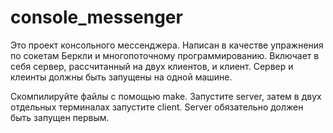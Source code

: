 # console_messenger

Это проект консольного мессенджера. Написан в качестве упражнения по
сокетам Беркли и многопоточному программированию.
Включает в себя сервер, рассчитанный на двух клиентов, и
клиент. Сервер и клеинты должны быть запущены на одной машине.

Скомпилируйте файлы с помощью make.
Запустите server, затем в двух отдельных терминалах запустите
client. Server обязательно должен быть запущен первым.
